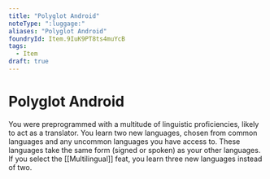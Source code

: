 ```yaml
---
title: "Polyglot Android"
noteType: ":luggage:"
aliases: "Polyglot Android"
foundryId: Item.9IuK9PT8ts4muYcB
tags:
  - Item
draft: true
---
```


# Polyglot Android

You were preprogrammed with a multitude of linguistic proficiencies, likely to act as a translator. You learn two new languages, chosen from common languages and any uncommon languages you have access to. These languages take the same form (signed or spoken) as your other languages. If you select the [[Multilingual]] feat, you learn three new languages instead of two.
